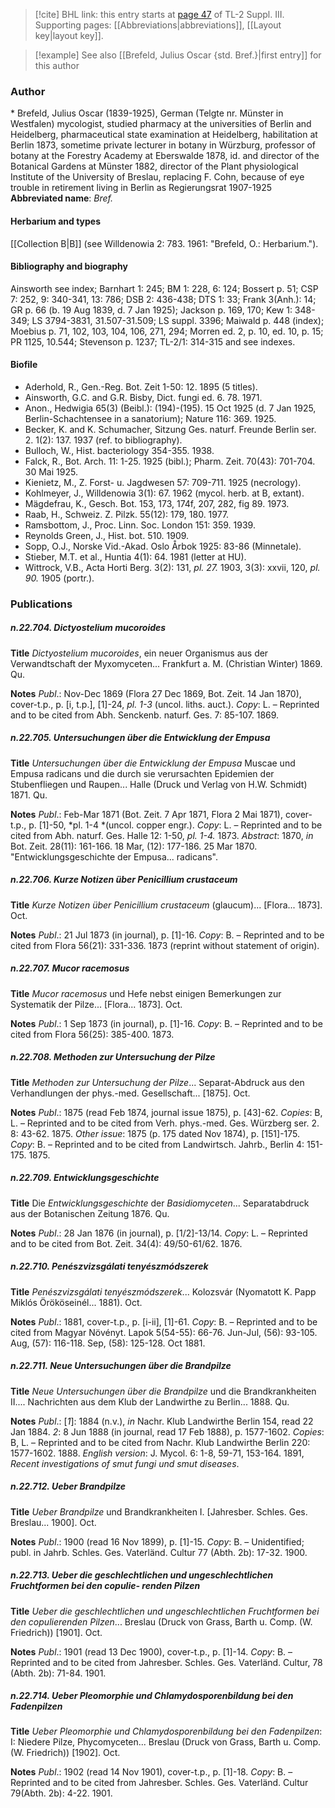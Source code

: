 > [!cite] BHL link: this entry starts at [page 47](https://www.biodiversitylibrary.org/page/33266354) of TL-2 Suppl. III.
> Supporting pages: [[Abbreviations|abbreviations]], [[Layout key|layout key]].

> [!example] See also [[Brefeld, Julius Oscar {std. Bref.}|first entry]] for this author

### Author

\* Brefeld, Julius Oscar (1839-1925), German (Telgte nr. Münster in Westfalen) mycologist, studied pharmacy at the universities of Berlin and Heidelberg, pharmaceutical state examination at Heidelberg, habilitation at Berlin 1873, sometime private lecturer in botany in Würzburg, professor of botany at the Forestry Academy at Eberswalde 1878, id. and director of the Botanical Gardens at Münster 1882, director of the Plant physiological Institute of the University of Breslau, replacing F. Cohn, because of eye trouble in retirement living in Berlin as Regierungsrat 1907-1925 
**Abbreviated name**: *Bref.*

#### Herbarium and types

[[Collection B|B]] (see Willdenowia 2: 783. 1961: "Brefeld, O.: Herbarium.").

#### Bibliography and biography

Ainsworth see index; Barnhart 1: 245; BM 1: 228, 6: 124; Bossert p. 51; CSP 7: 252, 9: 340-341, 13: 786; DSB 2: 436-438; DTS 1: 33; Frank 3(Anh.): 14; GR p. 66 (b. 19 Aug 1839, d. 7 Jan 1925); Jackson p. 169, 170; Kew 1: 348-349; LS 3794-3831, 31.507-31.509; LS suppl. 3396; Maiwald p. 448 (index); Moebius p. 71, 102, 103, 104, 106, 271, 294; Morren ed. 2, p. 10, ed. 10, p. 15; PR 1125, 10.544; Stevenson p. 1237; TL-2/1: 314-315 and see indexes.

#### Biofile

- Aderhold, R., Gen.-Reg. Bot. Zeit 1-50: 12. 1895 (5 titles).
- Ainsworth, G.C. and G.R. Bisby, Dict. fungi ed. 6. 78. 1971.
- Anon., Hedwigia 65(3) (Beibl.): (194)-(195). 15 Oct 1925 (d. 7 Jan 1925, Berlin-Schachtensee in a sanatorium); Nature 116: 369. 1925.
- Becker, K. and K. Schumacher, Sitzung Ges. naturf. Freunde Berlin ser. 2. 1(2): 137. 1937 (ref. to bibliography).
- Bulloch, W., Hist. bacteriology 354-355. 1938.
- Falck, R., Bot. Arch. 11: 1-25. 1925 (bibl.); Pharm. Zeit. 70(43): 701-704. 30 Mai 1925.
- Kienietz, M., Z. Forst- u. Jagdwesen 57: 709-711. 1925 (necrology).
- Kohlmeyer, J., Willdenowia 3(1): 67. 1962 (mycol. herb. at B, extant).
- Mägdefrau, K., Gesch. Bot. 153, 173, 174f, 207, 282, fig 89. 1973.
- Raab, H., Schweiz. Z. Pilzk. 55(12): 179, 180. 1977.
- Ramsbottom, J., Proc. Linn. Soc. London 151: 359. 1939.
- Reynolds Green, J., Hist. bot. 510. 1909.
- Sopp, O.J., Norske Vid.-Akad. Oslo Årbok 1925: 83-86 (Minnetale).
- Stieber, M.T. et al., Huntia 4(1): 64. 1981 (letter at HU).
- Wittrock, V.B., Acta Horti Berg. 3(2): 131, *pl. 27.* 1903, 3(3): xxvii, 120, *pl. 90.* 1905 (portr.).

### Publications

##### n.22.704. Dictyostelium mucoroides

**Title**
*Dictyostelium mucoroides*, ein neuer Organismus aus der Verwandtschaft der Myxomyceten... Frankfurt a. M. (Christian Winter) 1869. Qu.

**Notes**
*Publ*.: Nov-Dec 1869 (Flora 27 Dec 1869, Bot. Zeit. 14 Jan 1870), cover-t.p., p. \[i, t.p.\], \[1\]-24, *pl. 1-3* (uncol. liths. auct.). *Copy*: L. – Reprinted and to be cited from Abh. Senckenb. naturf. Ges. 7: 85-107. 1869.

##### n.22.705. Untersuchungen über die Entwicklung der Empusa

**Title**
*Untersuchungen über die Entwicklung der Empusa* Muscae und Empusa radicans und die durch sie verursachten Epidemien der Stubenfliegen und Raupen... Halle (Druck und Verlag von H.W. Schmidt) 1871. Qu.

**Notes**
*Publ*.: Feb-Mar 1871 (Bot. Zeit. 7 Apr 1871, Flora 2 Mai 1871), cover-t.p., p. \[1\]-50, *pl. 1-4 *(uncol. copper engr.). *Copy*: L. – Reprinted and to be cited from Abh. naturf. Ges. Halle 12: 1-50, *pl. 1-4.* 1873.
*Abstract*: 1870, *in* Bot. Zeit. 28(11): 161-166. 18 Mar, (12): 177-186. 25 Mar 1870. "Entwicklungsgeschichte der Empusa... radicans".

##### n.22.706. Kurze Notizen über Penicillium crustaceum

**Title**
*Kurze Notizen über Penicillium crustaceum* (glaucum)... \[Flora... 1873\]. Oct.

**Notes**
*Publ*.: 21 Jul 1873 (in journal), p. \[1\]-16. *Copy*: B. – Reprinted and to be cited from Flora 56(21): 331-336. 1873 (reprint without statement of origin).

##### n.22.707. Mucor racemosus

**Title**
*Mucor racemosus* und Hefe nebst einigen Bemerkungen zur Systematik der Pilze... \[Flora... 1873\]. Oct.

**Notes**
*Publ*.: 1 Sep 1873 (in journal), p. \[1\]-16. *Copy*: B. – Reprinted and to be cited from Flora 56(25): 385-400. 1873.

##### n.22.708. Methoden zur Untersuchung der Pilze

**Title**
*Methoden zur Untersuchung der Pilze*... Separat-Abdruck aus den Verhandlungen der phys.-med. Gesellschaft... \[1875\]. Oct.

**Notes**
*Publ*.: 1875 (read Feb 1874, journal issue 1875), p. \[43\]-62. *Copies*: B, L. – Reprinted and to be cited from Verh. phys.-med. Ges. Würzberg ser. 2. 8: 43-62. 1875.
*Other issue*: 1875 (p. 175 dated Nov 1874), p. \[151\]-175. *Copy*: B. – Reprinted and to be cited from Landwirtsch. Jahrb., Berlin 4: 151-175. 1875.

##### n.22.709. Entwicklungsgeschichte

**Title**
Die *Entwicklungsgeschichte* der *Basidiomyceten*... Separatabdruck aus der Botanischen Zeitung 1876. Qu.

**Notes**
*Publ*.: 28 Jan 1876 (in journal), p. \[1/2\]-13/14. *Copy*: L. – Reprinted and to be cited from Bot. Zeit. 34(4): 49/50-61/62. 1876.

##### n.22.710. Penészvizsgálati tenyészmódszerek

**Title**
*Penészvizsgálati tenyészmódszerek*... Kolozsvár (Nyomatott K. Papp Miklós Örököseinél... 1881). Oct.

**Notes**
*Publ*.: 1881, cover-t.p., p. \[i-ii\], \[1\]-61. *Copy*: B. – Reprinted and to be cited from Magyar Növényt. Lapok 5(54-55): 66-76. Jun-Jul, (56): 93-105. Aug, (57): 116-118. Sep, (58): 125-128. Oct 1881.

##### n.22.711. Neue Untersuchungen über die Brandpilze

**Title**
*Neue Untersuchungen über die Brandpilze* und die Brandkrankheiten II.... Nachrichten aus dem Klub der Landwirthe zu Berlin... 1888. Qu.

**Notes**
*Publ*.: \[*1*\]: 1884 (n.v.), *in* Nachr. Klub Landwirthe Berlin 154, read 22 Jan 1884.
*2*: 8 Jun 1888 (in journal, read 17 Feb 1888), p. 1577-1602. *Copies*: B, L. – Reprinted and to be cited from Nachr. Klub Landwirthe Berlin 220: 1577-1602. 1888.
*English version*: J. Mycol. 6: 1-8, 59-71, 153-164. 1891, *Recent investigations of smut fungi und smut diseases*.

##### n.22.712. Ueber Brandpilze

**Title**
*Ueber Brandpilze* und Brandkrankheiten I. \[Jahresber. Schles. Ges. Breslau... 1900\]. Oct.

**Notes**
*Publ*.: 1900 (read 16 Nov 1899), p. \[1\]-15. *Copy*: B. – Unidentified; publ. in Jahrb. Schles. Ges. Vaterländ. Cultur 77 (Abth. 2b): 17-32. 1900.

##### n.22.713. Ueber die geschlechtlichen und ungeschlechtlichen Fruchtformen bei den copulie- renden Pilzen

**Title**
*Ueber die geschlechtlichen und ungeschlechtlichen Fruchtformen bei den copulierenden Pilzen*... Breslau (Druck von Grass, Barth u. Comp. (W. Friedrich)) \[1901\]. Oct.

**Notes**
*Publ*.: 1901 (read 13 Dec 1900), cover-t.p., p. \[1\]-14. *Copy*: B. – Reprinted and to be cited from Jahresber. Schles. Ges. Vaterländ. Cultur, 78 (Abth. 2b): 71-84. 1901.

##### n.22.714. Ueber Pleomorphie und Chlamydosporenbildung bei den Fadenpilzen

**Title**
*Ueber Pleomorphie und Chlamydosporenbildung bei den Fadenpilzen*: I: Niedere Pilze, Phycomyceten... Breslau (Druck von Grass, Barth u. Comp. (W. Friedrich)) \[1902\]. Oct.

**Notes**
*Publ*.: 1902 (read 14 Nov 1901), cover-t.p., p. \[1\]-18. *Copy*: B. – Reprinted and to be cited from Jahresber. Schles. Ges. Vaterländ. Cultur 79(Abth. 2b): 4-22. 1901.

